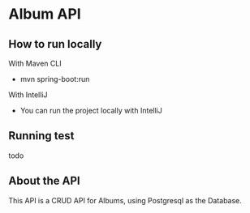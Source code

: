 # Album API

## How to run locally

With Maven CLI
- mvn spring-boot:run

With IntelliJ
- You can run the project locally with IntelliJ

## Running test
todo

## About the API
This API is a CRUD API for Albums, using Postgresql as the Database.
